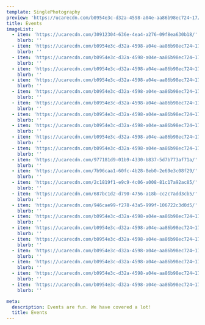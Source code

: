 ```yaml
---
template: SinglePhotography
preview: 'https://ucarecdn.com/b0954e3c-d32a-4598-a04e-aa86b98ec724~17/nth/0/'
title: Events
imageList:
  - item: 'https://ucarecdn.com/30912304-636e-4ea4-a276-09f8ea630b18/'
    blurb: ''
  - item: 'https://ucarecdn.com/b0954e3c-d32a-4598-a04e-aa86b98ec724~17/nth/0/'
    blurb: ''
  - item: 'https://ucarecdn.com/b0954e3c-d32a-4598-a04e-aa86b98ec724~17/nth/1/'
    blurb: ''
  - item: 'https://ucarecdn.com/b0954e3c-d32a-4598-a04e-aa86b98ec724~17/nth/2/'
    blurb: ''
  - item: 'https://ucarecdn.com/b0954e3c-d32a-4598-a04e-aa86b98ec724~17/nth/3/'
    blurb: ''
  - item: 'https://ucarecdn.com/b0954e3c-d32a-4598-a04e-aa86b98ec724~17/nth/4/'
    blurb: ''
  - item: 'https://ucarecdn.com/b0954e3c-d32a-4598-a04e-aa86b98ec724~17/nth/5/'
    blurb: ''
  - item: 'https://ucarecdn.com/b0954e3c-d32a-4598-a04e-aa86b98ec724~17/nth/6/'
    blurb: ''
  - item: 'https://ucarecdn.com/b0954e3c-d32a-4598-a04e-aa86b98ec724~17/nth/7/'
    blurb: ''
  - item: 'https://ucarecdn.com/b0954e3c-d32a-4598-a04e-aa86b98ec724~17/nth/8/'
    blurb: ''
  - item: 'https://ucarecdn.com/b0954e3c-d32a-4598-a04e-aa86b98ec724~17/nth/9/'
    blurb: ''
  - item: 'https://ucarecdn.com/977181d9-01b9-4330-b837-5d7b773af71a/'
    blurb: ''
  - item: 'https://ucarecdn.com/7b96caa1-60fc-4b28-8eb0-2e69e3c08f29/'
    blurb: ''
  - item: 'https://ucarecdn.com/2c1819f1-e9c9-4c06-a008-81c17a92ac85/'
    blurb: ''
  - item: 'https://ucarecdn.com/687bc1d2-d790-4756-a18b-cc2c7add3cb5/'
    blurb: ''
  - item: 'https://ucarecdn.com/946cae99-f278-43a5-999f-106722c3d0d5/'
    blurb: ''
  - item: 'https://ucarecdn.com/b0954e3c-d32a-4598-a04e-aa86b98ec724~17/nth/10/'
    blurb: ''
  - item: 'https://ucarecdn.com/b0954e3c-d32a-4598-a04e-aa86b98ec724~17/nth/11/'
    blurb: ''
  - item: 'https://ucarecdn.com/b0954e3c-d32a-4598-a04e-aa86b98ec724~17/nth/12/'
    blurb: ''
  - item: 'https://ucarecdn.com/b0954e3c-d32a-4598-a04e-aa86b98ec724~17/nth/13/'
    blurb: ''
  - item: 'https://ucarecdn.com/b0954e3c-d32a-4598-a04e-aa86b98ec724~17/nth/14/'
    blurb: ''
  - item: 'https://ucarecdn.com/b0954e3c-d32a-4598-a04e-aa86b98ec724~17/nth/15/'
    blurb: ''
  - item: 'https://ucarecdn.com/b0954e3c-d32a-4598-a04e-aa86b98ec724~17/nth/16/'
    blurb: ''

meta:
  description: Events are fun. We have covered a lot!
  title: Events
---
```


